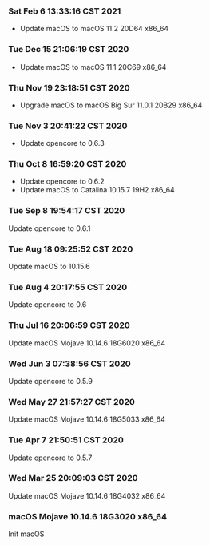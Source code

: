 ### Sat Feb  6 13:33:16 CST 2021

 + Update macOS to macOS 11.2 20D64 x86_64


### Tue Dec 15 21:06:19 CST 2020

 + Update macOS to macOS 11.1 20C69 x86_64


### Thu Nov 19 23:18:51 CST 2020

  + Upgrade macOS to macOS Big Sur 11.0.1 20B29 x86_64

### Tue Nov  3 20:41:22 CST 2020

  + Update opencore to 0.6.3

### Thu Oct  8 16:59:20 CST 2020

  + Update opencore to 0.6.2
  + Update macOS to Catalina 10.15.7 19H2 x86_64

### Tue Sep  8 19:54:17 CST 2020

  Update opencore to 0.6.1

### Tue Aug 18 09:25:52 CST 2020

  Update macOS to 10.15.6

### Tue Aug  4 20:17:55 CST 2020

  Update opencore to 0.6

### Thu Jul 16 20:06:59 CST 2020

  Update macOS Mojave 10.14.6 18G6020 x86_64

### Wed Jun  3 07:38:56 CST 2020

  Update opencore to 0.5.9

### Wed May 27 21:57:27 CST 2020

  Update macOS Mojave 10.14.6 18G5033 x86_64

### Tue Apr  7 21:50:51 CST 2020

  Update opencore to 0.5.7

### Wed Mar 25 20:09:03 CST 2020

  Update macOS Mojave 10.14.6 18G4032 x86_64

### macOS Mojave 10.14.6 18G3020 x86_64

  Init macOS
